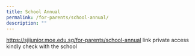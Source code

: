 ```yaml
---
title: School Annual
permalink: /for-parents/school-annual/
description: ""
---
```

https://sjijunior.moe.edu.sg/for-parents/school-annual
link private access kindly check with the school